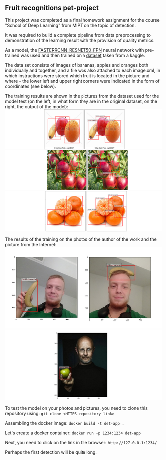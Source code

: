 ## Fruit recognitions pet-project

This project was completed as a final homework assignment for the course "School of Deep Learning" from MIPT on the topic of detection.

It was required to build a complete pipeline from data preprocessing to demonstration of the learning result with the provision of quality metrics.


As a model, the [FASTERRCNN_RESNET50_FPN](https://pytorch.org/vision/main/models/generated/torchvision.models.detection.fasterrcnn_resnet50_fpn.html) neural network with pre-trained was used and then trained on a [dataset](https://www.kaggle.com/datasets/mbkinaci/fruit-images-for-object-detection) taken from a kaggle.

The data set consists of images of bananas, apples and oranges both individually and together, and a file was also attached to each image.xml, in which instructions were stored which fruit is located in the picture and where - the lower left and upper right corners were indicated in the form of coordinates (see below).

The training results are shown in the pictures from the dataset used for the model test (on the left, in what form they are in the original dataset, on the right, the output of the model):
![](Examples/1.png)
![](Examples/2.png)
![](Examples/3.png)

The results of the training on the photos of the author of the work and the picture from the Internet:
![](Examples/4.jpg)
![](Examples/5.jpg)

To test the model on your photos and pictures, you need to clone this repository using:
`git clone <HTTPS repository link>`

Assembling the docker image:
`docker build -t det-app .`

Let's create a docker container:
`docker run -p 1234:1234 det-app`

Next, you need to click on the link in the browser:
`http://127.0.0.1:1234/`

Perhaps the first detection will be quite long.
